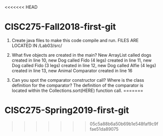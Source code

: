 <<<<<<< HEAD
# CISC275-Fall2018-first-git
1. Create java files to make this code compile and run.
FILES ARE LOCATED IN /Lab03/src/

2. What five objects are created in the main?
New ArrayList<Dog> called dogs created in line 10, 
new Dog called Fido (4 legs) created in line 11, 
new Dog called Fido (3 legs) created in line 12, 
new Dog called Alfie (4 legs) created in line 13, 
new Animal Comparator created in line 16 	

3. Can you spot the comparator constructor call? Where is the class definition for the comparator?
The definition of the comparator is located within the Collections.sort(HERE) function call.
=======
# CISC275-Spring2019-first-git
>>>>>>> 05c5a88b6a50b69b1e548faf9c9ffae51da89075
